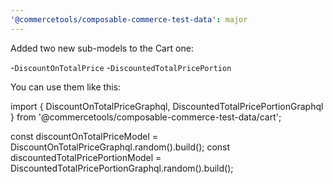 ```yaml
---
'@commercetools/composable-commerce-test-data': major
---
```


Added two new sub-models to the Cart one:

-`DiscountOnTotalPrice` -`DiscountedTotalPricePortion`

You can use them like this:

import { DiscountOnTotalPriceGraphql, DiscountedTotalPricePortionGraphql } from '@commercetools/composable-commerce-test-data/cart';

const discountOnTotalPriceModel = DiscountOnTotalPriceGraphql.random().build();
const discountedTotalPricePortionModel = DiscountedTotalPricePortionGraphql.random().build();
